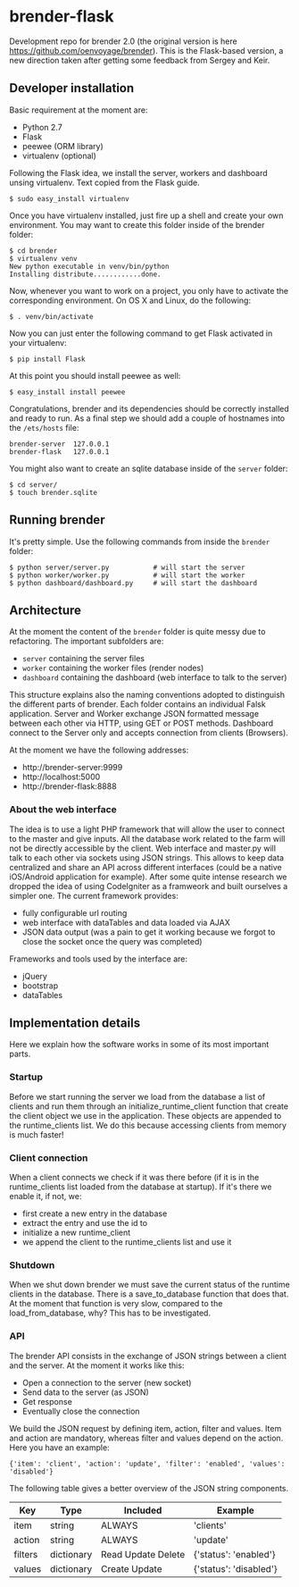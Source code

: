 # brender-flask


Development repo for brender 2.0 (the original version is here https://github.com/oenvoyage/brender). This is the Flask-based version, a new direction taken after getting some feedback from Sergey and Keir.

## Developer installation
Basic requirement at the moment are:

* Python 2.7
* Flask
* peewee (ORM library)
* virtualenv (optional)

Following the Flask idea, we install the server, workers and dashboard unsing virtualenv. Text copied from the Flask guide. 

```
$ sudo easy_install virtualenv
```

Once you have virtualenv installed, just fire up a shell and create your own environment. You may want to create this folder inside of the brender folder:

```
$ cd brender
$ virtualenv venv
New python executable in venv/bin/python
Installing distribute............done.
```

Now, whenever you want to work on a project, you only have to activate the corresponding environment. On OS X and Linux, do the following:

```
$ . venv/bin/activate
```

Now you can just enter the following command to get Flask activated in your virtualenv:

```
$ pip install Flask
```

At this point you should install peewee as well:

```
$ easy_install install peewee
```

Congratulations, brender and its dependencies should be correctly installed and ready to run. As a final step we should add a couple of hostnames into the `/ets/hosts` file:

```
brender-server	127.0.0.1
brender-flask	127.0.0.1
```

You might also want to create an sqlite database inside of the `server` folder:

```
$ cd server/
$ touch brender.sqlite
```

## Running brender
It's pretty simple. Use the following commands from inside the `brender` folder:

```
$ python server/server.py  			# will start the server
$ python worker/worker.py			# will start the worker
$ python dashboard/dashboard.py		# will start the dashboard
```

## Architecture
At the moment the content of the `brender` folder is quite messy due to refactoring. The important subfolders are:

* `server` containing the server files
* `worker` containing the worker files (render nodes)
* `dashboard` containing the dashboard (web interface to talk to the server)

This structure explains also the naming conventions adopted to distinguish the different parts of brender. 
Each folder contains an individual Falsk application. Server and Worker exchange JSON formatted message between each other via HTTP, using GET or POST methods.
Dashboard connect to the Server only and accepts connection from clients (Browsers).

At the moment we have the following addresses:

* http://brender-server:9999
* http://localhost:5000
* http://brender-flask:8888 


### About the web interface
The idea is to use a light PHP framework that will allow the user to connect to the master and give inputs. All the database work related to the farm will not be directly accessible by the client. Web interface and master.py will talk to each other via sockets using JSON strings.
This allows to keep data centralized and share an API across different interfaces (could be a native iOS/Android application for example).
After some quite intense research we dropped the idea of using CodeIgniter as a framweork and built ourselves a simpler one. The current framework provides:

* fully configurable url routing
* web interface with dataTables and data loaded via AJAX
* JSON data output (was a pain to get it working because we forgot to close the socket once the query was completed)



Frameworks and tools used by the interface are:

* jQuery
* bootstrap
* dataTables 

## Implementation details
Here we explain how the software works in some of its most important parts.

### Startup
Before we start running the server we load from the database a list of clients and run them through an initialize_runtime_client function that create the client object we use in the application. These objects are appended to the runtime_clients list. We do this because accessing clients from memory is much faster!

### Client connection
When a client connects we check if it was there before (if it is in the runtime_clients list loaded from the database at startup). If it's there we enable it, if not, we: 

* first create a new entry in the database
* extract the entry and use the id to
* initialize a new runtime_client
* we append the client to the runtime_clients list and use it

### Shutdown
When we shut down brender we must save the current status of the runtime clients in the database. There is a save_to_database function that does that. At the moment that function is very slow, compared to the load_from_database, why? This has to be investigated.

### API
The brender API consists in the exchange of JSON strings between a client and the server. At the moment it works like this:

* Open a connection to the server (new socket)
* Send data to the server (as JSON)
* Get response
* Eventually close the connection

We build the JSON request by defining item, action, filter and values. Item and action are mandatory, whereas filter and values depend on the action. Here you have an example:

`{'item': 'client', 'action': 'update', 'filter': 'enabled', 'values': 'disabled'}`

The following table gives a better overview of the JSON string components.

<table>
    <thead>
   		<tr>
        	<th>Key</th>
        	<th>Type</th>
        	<th>Included</th>
        	<th>Example</th>
        </tr>
    </thead>
    <tbody>
    	<tr>
    		<td>item</td>
    		<td>string</td>
    		<td>ALWAYS</td>
    		<td>'clients'</td>
    	</tr>
    	<tr>
    		<td>action</td>
    		<td>string</td>
    		<td>ALWAYS</td>
    		<td>'update'</td>
    	</tr>
    	<tr>
    		<td>filters</td>
    		<td>dictionary</td>
    		<td>Read Update Delete</td>
    		<td>{'status': 'enabled'}</td>
    	</tr>
    	<tr>
    		<td>values</td>
    		<td>dictionary</td>
    		<td>Create Update</td>
    		<td>{'status': 'disabled'}</td>
    	</tr>
    </tbody>
</table>


